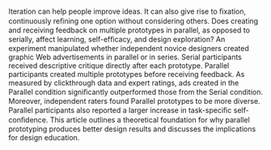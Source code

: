 Iteration can help people improve ideas. It can also give rise to ﬁxation, continuously reﬁning one option without considering others. Does creating and receiving feedback on multiple prototypes in parallel, as opposed to serially, affect learning, self-efﬁcacy, and design exploration? An experiment manipulated whether independent novice designers created graphic Web advertisements in parallel or in series. Serial participants received descriptive critique directly after each prototype. Parallel participants created multiple prototypes before receiving feedback. As measured by clickthrough data and expert ratings, ads created in the Parallel condition signiﬁcantly outperformed those from the Serial condition. Moreover, independent raters found Parallel prototypes to be more diverse. Parallel participants also reported a larger increase in task-speciﬁc self-conﬁdence. This article outlines a theoretical foundation for why parallel prototyping produces better design results and discusses the implications for design education.
